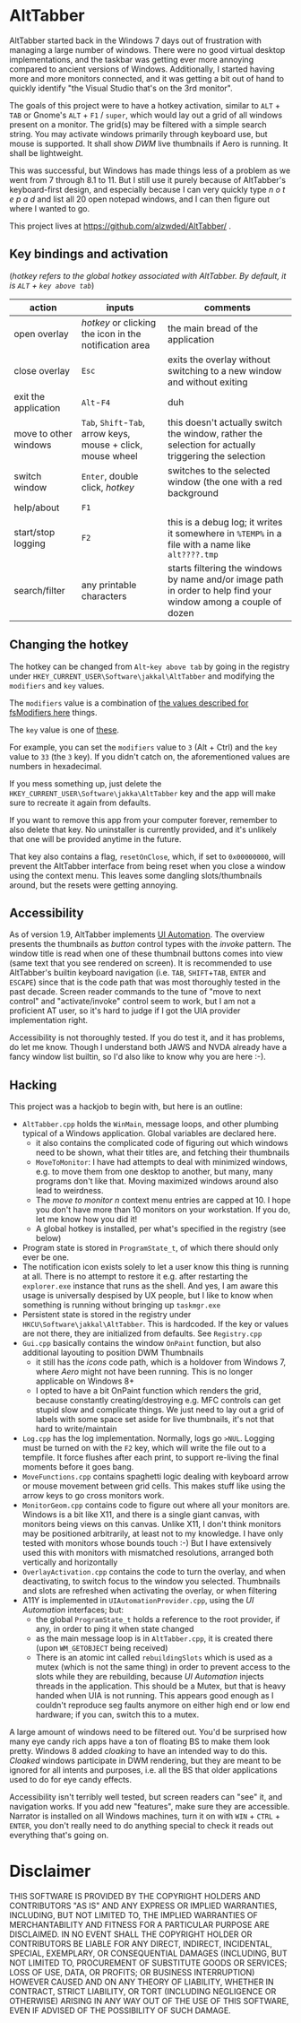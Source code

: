 AltTabber
=========

AltTabber started back in the Windows 7 days out of frustration with managing a large number of windows. There were no good virtual desktop implementations, and the taskbar was getting ever more annoying compared to ancient versions of Windows. Additionally, I started having more and more monitors connected, and it was getting a bit out of hand to quickly identify "the Visual Studio that's on the 3rd monitor".

The goals of this project were to have a hotkey activation, similar to `ALT` + `TAB` or Gnome's `ALT` + `F1` / `super`, which would lay out a grid of all windows present on a monitor. The grid(s) may be filtered with a simple search string. You may activate windows primarily through keyboard use, but mouse is supported. It shall show *DWM* live thumbnails if Aero is running. It shall be lightweight.

This was successful, but Windows has made things less of a problem as we went from 7 through 8.1 to 11. But I still use it purely because of AltTabber's keyboard-first design, and especially because I can very quickly type *n o t e p a d* and list all 20 open notepad windows, and I can then figure out where I wanted to go.

This project lives at https://github.com/alzwded/AltTabber/ .

Key bindings and activation
---------------------------

(*hotkey refers to the global hotkey associated with AltTabber. By default, it is `ALT` + `key above tab`*)

| action | inputs | comments |
|-----------|-----------|-----------------|
| open overlay | *hotkey* or clicking the icon in the notification area | the main bread of the application |
| close overlay | `Esc` | exits the overlay without switching to a new window and without exiting |
| exit the application | `Alt`-`F4` | duh |
| move to other windows | `Tab`, `Shift`-`Tab`, arrow keys, mouse + click, mouse wheel | this doesn't actually switch the window, rather the selection for actually triggering the selection |
| switch window | `Enter`, double click, *hotkey* | switches to the selected window (the one with a red background |
| help/about | `F1` | |
| start/stop logging | `F2` | this is a debug log; it writes it somewhere in `%TEMP%` in a  file with a name like `alt????.tmp` |
| search/filter | any printable characters | starts filtering the windows by name and/or image path in order to help find your window among a couple of dozen |

Changing the hotkey
-------------------

The hotkey can be changed from `Alt`-`key above tab` by going in the registry under `HKEY_CURRENT_USER\Software\jakkal\AltTabber` and modifying the `modifiers` and `key` values.

The `modifiers` value is a combination of [the values described for fsModifiers here](http://msdn.microsoft.com/en-us/library/windows/desktop/ms646309.aspx) things.

The `key` value is one of [these](http://msdn.microsoft.com/en-us/library/windows/desktop/dd375731.aspx).

For example, you can set the `modifiers` value to `3` (Alt + Ctrl) and the `key` value to `33` (the `3` key). If you didn't catch on, the aforementioned values are numbers in hexadecimal.

If you mess something up, just delete the `HKEY_CURRENT_USER\Software\jakka\AltTabber` key and the app will make sure to recreate it again from defaults.

If you want to remove this app from your computer forever, remember to also delete that key. No uninstaller is currently provided, and it's unlikely that one will be provided anytime in the future.

That key also contains a flag, `resetOnClose`, which, if set to `0x00000000`, will prevent the AltTabber interface from being reset when you close a window using the context menu. This leaves some dangling slots/thumbnails around, but the resets were getting annoying.

Accessibility
-------------

As of version 1.9, AltTabber implements [UI Automation](https://learn.microsoft.com/en-us/windows/win32/winauto/uiauto-uiautomationoverview). The overview presents the thumbnails as *button* control types with the *invoke* pattern. The window title is read when one of these thumbnail buttons comes into view (same text that you see rendered on screen). It is recommended to use AltTabber's builtin keyboard navigation (i.e. `TAB`, `SHIFT`+`TAB`, `ENTER` and `ESCAPE`) since that is the code path that was most thoroughly tested in the past decade. Screen reader commands to the tune of "move to next control" and "activate/invoke" control seem to work, but I am not a proficient AT user, so it's hard to judge if I got the UIA provider implementation right.

Accessibility is not thoroughly tested. If you do test it, and it has problems, do let me know. Though I understand both JAWS and NVDA already have a fancy window list builtin, so I'd also like to know why you are here :-).

Hacking
-------

This project was a hackjob to begin with, but here is an outline:

- `AltTabber.cpp` holds the `WinMain`, message loops, and other plumbing typical of a Windows application. Global variables are declared here.
  * it also contains the complicated code of figuring out which windows need to be shown, what their titles are, and fetching their thumbnails
  * `MoveToMonitor`: I have had attempts to deal with minimized windows, e.g. to move them from one desktop to another, but many, many programs don't like that. Moving maximized windows around also lead to weirdness.
  * The *move to monitor n* context menu entries are capped at 10. I hope you don't have more than 10 monitors on your workstation. If you do, let me know how you did it!
  * A global hotkey is installed, per what's specified in the registry (see below)
- Program state is stored in `ProgramState_t`, of which there should only ever be one.
- The notification icon exists solely to let a user know this thing is running at all. There is no attempt to restore it e.g. after restarting the `explorer.exe` instance that runs as the shell. And yes, I am aware this usage is universally despised by UX people, but I like to know when something is running without bringing up `taskmgr.exe`
- Persistent state is stored in the registry under `HKCU\Software\jakkal\AltTabber`. This is hardcoded. If the key or values are not there, they are initialized from defaults. See `Registry.cpp`
- `Gui.cpp` basically contains the window `OnPaint` function, but also additional layouting to position DWM Thumbnails
  * it still has the *icons* code path, which is a holdover from Windows 7, where *Aero* might not have been running. This is no longer applicable on Windows 8+
  * I opted to have a bit OnPaint function which renders the grid, because constantly creating/destroying e.g. MFC controls can get stupid slow and complicate things. We just need to lay out a grid of labels with some space set aside for live thumbnails, it's not that hard to write/maintain
- `Log.cpp` has the log implementation. Normally, logs go `>NUL`. Logging must be turned on with the `F2` key, which will write the file out to a tempfile. It force flushes after each print, to support re-living the final moments before it goes bang.
- `MoveFunctions.cpp` contains spaghetti logic dealing with keyboard arrow or mouse movement between grid cells. This makes stuff like using the arrow keys to go cross monitors work.
- `MonitorGeom.cpp` contains code to figure out where all your monitors are. Windows is a bit like X11, and there is a single giant canvas, with monitors being views on this canvas. Unlike X11, I don't think monitors may be positioned arbitrarily, at least not to my knowledge. I have only tested with monitors whose bounds touch :-) But I have extensively used this with monitors with mismatched resolutions, arranged both vertically and horizontally
- `OverlayActivation.cpp` contains the code to turn the overlay, and when deactivating, to switch focus to the window you selected. Thumbnails and slots are refreshed when activating the overlay, or when filtering
- A11Y is implemented in `UIAutomationProvider.cpp`, using the *UI Automation* interfaces; but:
  * the global `ProgramState_t` holds a reference to the root provider, if any, in order to ping it when state changed
  * as the main message loop is in `AltTabber.cpp`, it is created there (upon `WM_GETOBJECT` being received)
  * There is an atomic int called `rebuildingSlots` which is used as a mutex (which is not the same thing) in order to prevent access to the slots while they are rebuilding, because *UI Automation* injects threads in the application. This should be a Mutex, but that is heavy handed when UIA is not running. This appears good enough as I couldn't reproduce seg faults anymore on either high end or low end hardware; if you can, switch this to a mutex.


A large amount of windows need to be filtered out. You'd be surprised how many eye candy rich apps have a ton of floating BS to make them look pretty. Windows 8 added *cloaking* to have an intended way to do this. *Cloaked* windows participate in DWM rendering, but they are meant to be ignored for all intents and purposes, i.e. all the BS that older applications used to do for eye candy effects.

Accessibility isn't terribly well tested, but screen readers can "see" it, and navigation works. If you add new "features", make sure they are accessible. Narrator is installed on all Windows machines, turn it on with `WIN` + `CTRL` + `ENTER`, you don't really need to do anything special to check it reads out everything that's going on.

Disclaimer
==========

THIS SOFTWARE IS PROVIDED BY THE COPYRIGHT HOLDERS AND CONTRIBUTORS "AS IS"
AND ANY EXPRESS OR IMPLIED WARRANTIES, INCLUDING, BUT NOT LIMITED TO, THE
IMPLIED WARRANTIES OF MERCHANTABILITY AND FITNESS FOR A PARTICULAR PURPOSE ARE
DISCLAIMED. IN NO EVENT SHALL THE COPYRIGHT HOLDER OR CONTRIBUTORS BE LIABLE
FOR ANY DIRECT, INDIRECT, INCIDENTAL, SPECIAL, EXEMPLARY, OR CONSEQUENTIAL
DAMAGES (INCLUDING, BUT NOT LIMITED TO, PROCUREMENT OF SUBSTITUTE GOODS OR
SERVICES; LOSS OF USE, DATA, OR PROFITS; OR BUSINESS INTERRUPTION) HOWEVER
CAUSED AND ON ANY THEORY OF LIABILITY, WHETHER IN CONTRACT, STRICT LIABILITY,
OR TORT (INCLUDING NEGLIGENCE OR OTHERWISE) ARISING IN ANY WAY OUT OF THE USE
OF THIS SOFTWARE, EVEN IF ADVISED OF THE POSSIBILITY OF SUCH DAMAGE.
